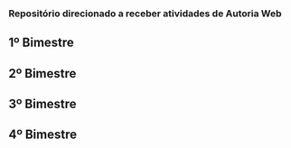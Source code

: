 ### Repositório direcionado a receber atividades de Autoria Web

## 1º Bimestre

## 2º Bimestre

## 3º Bimestre

## 4º Bimestre
